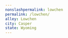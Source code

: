 ```yaml
---
﻿nonslashpermalink: lowchen
permalink: /lowchen/
alley: Lowchen
city: Casper
state: Wyoming
---
```

